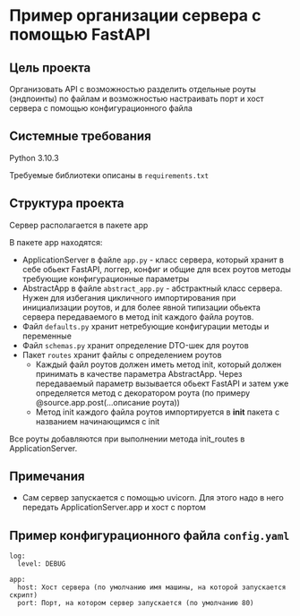 # Пример организации сервера с помощью FastAPI

## Цель проекта 

Организовать API с возможностью разделить отдельные роуты (эндпоинты) по файлам и возможностью настраивать порт и хост сервера с помощью конфигурационного файла 

## Системные требования

Python 3.10.3

Требуемые библиотеки описаны в `requirements.txt`

## Структура проекта

Сервер располагается в пакете app

В пакете app находятся:

* ApplicationServer в файле `app.py` - класс сервера, который хранит в себе обьект FastAPI, логгер, конфиг и общие для всех роутов методы требующие конфигурационные параметры
* AbstractApp в файле `abstract_app.py` - абстрактный класс сервера. Нужен для избегания цикличного импортирования при инициализации роутов, и для более явной типизации обьекта сервера передаваемого в метод init каждого файла роутов.
* Файл `defaults.py` хранит нетребующие конфигурации методы и переменные
* Файл `schemas.py` хранит определение DTO-шек для роутов
* Пакет `routes` хранит файлы с определением роутов
  * Каждый файл роутов должен иметь метод init, который должен принимать в качестве параметра AbstractApp. Через передаваемый параметр вызывается обьект FastAPI и затем уже определяется метод с декоратором роута (по примеру @source.app.post(...описание роута))
  * Метод init каждого файла роутов импортируется в __init__ пакета с названием начинающимся с init

Все роуты добавляются при выполнении метода init_routes в ApplicationServer.

## Примечания

* Сам сервер запускается с помощью uvicorn. Для этого надо в него передать ApplicationServer.app и хост с портом

## Пример конфигурационного файла `config.yaml`
<pre><code class="shell">log:
  level: DEBUG

app:
  host: Хост сервера (по умолчанию имя машины, на которой запускается скрипт)
  port: Порт, на котором сервер запускается (по умолчанию 80)
</code></pre>